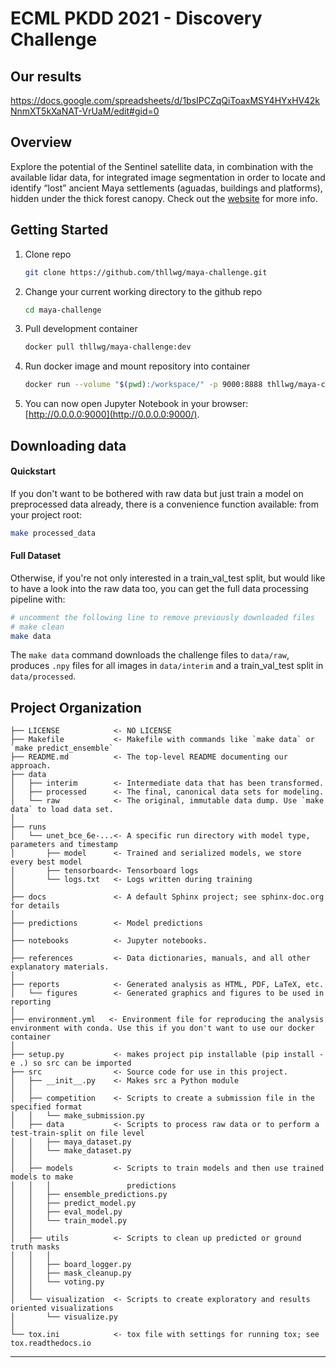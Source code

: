 ECML PKDD 2021 - Discovery Challenge
==============================

Our results
-------------
https://docs.google.com/spreadsheets/d/1bsIPCZqQiToaxMSY4HYxHV42kNnmXT5kXaNAT-VrUaM/edit#gid=0


Overview
------------

Explore the potential of the Sentinel satellite data, in combination with the available lidar data, for integrated image segmentation in order to locate and identify “lost” ancient Maya settlements (aguadas, buildings and platforms), hidden under the thick forest canopy.
Check out the [website](https://biasvariancelabs.github.io/maya_challenge/about/) for more info.


<!-- GETTING STARTED -->
Getting Started
------------

1. Clone repo
   ```sh
   git clone https://github.com/thllwg/maya-challenge.git
   ```
2. Change your current working directory to the github repo
   ```sh
   cd maya-challenge
   ```   
3. Pull development container 
   ```sh
   docker pull thllwg/maya-challenge:dev
   ```
4. Run docker image and mount repository into container
   ```sh
   docker run --volume "$(pwd):/workspace/" -p 9000:8888 thllwg/maya-challenge:dev 
   ```
5. You can now open Jupyter Notebook in your browser: [http://0.0.0.0:9000](http://0.0.0.0:9000/).

Downloading data
------------

#### Quickstart

If you don't want to be bothered with raw data but just train a model on preprocessed data already, there is a convenience function available: from your project root:

```sh
make processed_data
```
#### Full Dataset

Otherwise, if you're not only interested in a train_val_test split, but would like to have a look into the raw data too, you can get the full data processing pipeline with:
```sh
# uncomment the following line to remove previously downloaded files
# make clean
make data
```
The `make data` command downloads the challenge files to `data/raw`, produces `.npy` files for all images in `data/interim` and a train_val_test split in `data/processed`. 


Project Organization
------------

    ├── LICENSE            <- NO LICENSE
    ├── Makefile           <- Makefile with commands like `make data` or `make predict_ensemble`
    ├── README.md          <- The top-level README documenting our approach.
    ├── data
    │   ├── interim        <- Intermediate data that has been transformed.
    │   ├── processed      <- The final, canonical data sets for modeling.
    │   └── raw            <- The original, immutable data dump. Use `make data` to load data set.
    │
    ├── runs
    │   └── unet_bce_6e-...<- A specific run directory with model type, parameters and timestamp
    │       ├── model      <- Trained and serialized models, we store every best model
    │       ├── tensorboard<- Tensorboard logs
    │       └── logs.txt   <- Logs written during training
    │
    ├── docs               <- A default Sphinx project; see sphinx-doc.org for details
    │
    ├── predictions        <- Model predictions
    │
    ├── notebooks          <- Jupyter notebooks. 
    │
    ├── references         <- Data dictionaries, manuals, and all other explanatory materials.
    │
    ├── reports            <- Generated analysis as HTML, PDF, LaTeX, etc.
    │   └── figures        <- Generated graphics and figures to be used in reporting
    │
    ├── environment.yml   <- Environment file for reproducing the analysis environment with conda. Use this if you don't want to use our docker container
    │
    ├── setup.py           <- makes project pip installable (pip install -e .) so src can be imported
    ├── src                <- Source code for use in this project.
    │   ├── __init__.py    <- Makes src a Python module
    │   │
    │   ├── competition    <- Scripts to create a submission file in the specified format
    │   │   └── make_submission.py
    │   ├── data           <- Scripts to process raw data or to perform a test-train-split on file level
    │   │   ├── maya_dataset.py
    │   │   └── make_dataset.py
    │   │
    │   ├── models         <- Scripts to train models and then use trained models to make
    │   │   │                 predictions
    │   │   ├── ensemble_predictions.py
    │   │   ├── predict_model.py
    │   │   ├── eval_model.py
    │   │   └── train_model.py
    │   │
    │   ├── utils          <- Scripts to clean up predicted or ground truth masks 
    │   │   │
    │   │   ├── board_logger.py
    │   │   ├── mask_cleanup.py
    │   │   └── voting.py
    │   │
    │   └── visualization  <- Scripts to create exploratory and results oriented visualizations
    │       └── visualize.py
    │
    └── tox.ini            <- tox file with settings for running tox; see tox.readthedocs.io


--------

